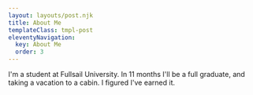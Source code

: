 ```yaml
---
layout: layouts/post.njk
title: About Me
templateClass: tmpl-post
eleventyNavigation:
  key: About Me
  order: 3
---
```


I'm a student at Fullsail University. In 11 months I'll be a full graduate, and taking a vacation to a cabin. I figured I've earned it.
